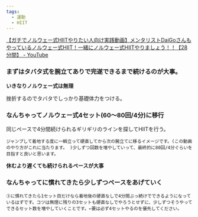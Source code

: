 ```yaml
---
tags:
  - 運動
  - HIIT
---
```

[【ガチでノルウェー式HIITやりたい人向け実践動画】メンタリストDaiGoさんもやっているノルウェー式HIIT！一緒にノルウェー式HIITやりましょう！！【28分間】 - YouTube](https://www.youtube.com/watch?v=fo-A8rJ80Nk)
### まずはタバタ式を腕立てありで完遂できるまで続けるのが大事。


**いきなりノルウェー式は無理**

挫折するのでタバタでしっかり基礎体力をつける。

### なんちゃってノルウェー式4セット(60〜80回/4分)に移行

同じペースで4分間続けられるギリギリのラインを探してHIITを行う。

```
ジャンプして着地する度に一瞬立って硬直してから次の腕立てに移るイメージです。(この動画のやり方がこれに当たります。 )少しずつ回数を増やしていって、最終的に80回/4分ぐらいを目指すと良いと思います。
```

**休むより遅くても続けられるペースが大事**

### なんちゃってに慣れてきたら少しずつペースをあげていく
```
③に慣れてきたら1セット目だけなら着地後の硬直なしで4分間ぶっ続けでできるようになっているはずです。コツは無理に残りの3セットも硬直なしでやろうとせずに、少しずつそうやってできるセット数を増やしていくことです。←要は必ず4セットやるのを優先してください。
```
